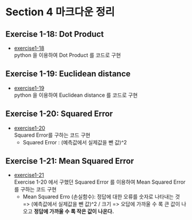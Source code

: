 # Section 4 마크다운 정리

## Exercise 1-18: Dot Product
* [exercise1-18](https://github.com/Hojeong827/TIL/blob/main/Python/basic/code/exercise1-18.py)  
    python 을 이용하여 Dot Product 를 코드로 구현

## Exercise 1-19: Euclidean distance
* [exercise1-19](https://github.com/Hojeong827/TIL/blob/main/Python/basic/code/exercise1-19.py)  
    python 을 이용하여 Euclidean distance 를 코드로 구현

## Exercise 1-20: Squared Error
* [exercise1-20](https://github.com/Hojeong827/TIL/blob/main/Python/basic/code/exercise1-20.py)  
    Squared Error를 구하는 코드 구현   
    * Squared Error : (예측값에서 실제값을 뺀 값)^2

## Exercise 1-21: Mean Squared Error
* [exercise1-21](https://github.com/Hojeong827/TIL/blob/main/Python/basic/code/exercise1-21.py)  
    Exercise 1-20 에서 구했던 Squared Error 를 이용하여 Mean Squared Error 를 구하는 코드 구현   
    * Mean Squared Erro (손실함수): 정답에 대한 오류를 숫자로 나타내는 것   
      => (예측값에서 실제값을 뺀 값)^2 / 크기
      => 오답에 가까울 수 록 큰 값이 나오고 **정답에 가까울 수 록 작은 값이 나온다.**